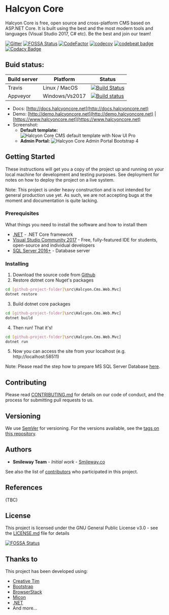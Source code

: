 # Halcyon Core

Halcyon Core is free, open source and cross-platform CMS based on ASP.NET Core. It is built using the best and the most modern tools and languages (Visual Studio 2017, C# etc). Be the best and join our team!

[![Gitter](https://badges.gitter.im/Halcyon-Core/Halcyon-Core.svg)](https://gitter.im/Halcyon-Core/Halcyon-Core?utm_source=badge&utm_medium=badge&utm_campaign=pr-badge)
[![FOSSA Status](https://app.fossa.io/api/projects/git%2Bgithub.com%2FHalcyon-Core%2FHalcyon-Core.svg?type=shield)](https://app.fossa.io/projects/git%2Bgithub.com%2FHalcyon-Core%2FHalcyon-Core?ref=badge_shield)
[![CodeFactor](https://www.codefactor.io/repository/github/halcyon-core/halcyon-core-core/badge)](https://www.codefactor.io/repository/github/halcyon-core/halcyon-core-core)
[![codecov](https://codecov.io/gh/Halcyon-Core/Halcyon-Core/branch/master/graph/badge.svg)](https://codecov.io/gh/Halcyon-Core/Halcyon-Core)
[![codebeat badge](https://codebeat.co/badges/dcd5aeaf-f8d5-412e-bc22-e937ccf3a698)](https://codebeat.co/projects/github-com-smileway-halcyon-core-core-master)
[![Codacy Badge](https://api.codacy.com/project/badge/Grade/bbd56b2b0e1f4711a83dfe61181ed894)](https://www.codacy.com/app/Smilefounder/Halcyon-Core?utm_source=github.com&amp;utm_medium=referral&amp;utm_content=Halcyon-Core/Halcyon-Core&amp;utm_campaign=Badge_Grade)

## Buid status:
| Build server| Platform       | Status      |
|-------------|----------------|-------------|
|Travis       | Linux / MacOS  |[![Build Status](https://travis-ci.org/Halcyon-Core/Halcyon-Core.svg?branch=master)](https://travis-ci.org/Halcyon-Core/Halcyon-Core) |
|Appveyor      | Windows/Vs2017 |[![Build status](https://ci.appveyor.com/api/projects/status/dup0f5a09j58ud8s?svg=true)](https://ci.appveyor.com/project/Smilefounder/halcyon-core)|

- Docs: [http://docs.halcyoncore.net](http://docs.halcyoncore.net)
- Demo: [http://demo.halcyoncore.net](http://demo.halcyoncore.net) | [https://www.halcyoncore.net](https://www.halcyoncore.net)
- Screenshot:  
  - **Default template:**
![Halcyon Core CMS default template with Now UI Pro](https://github.com/Halcyon-Core/Halcyon-Core/blob/master/docs/_images/readme/Halcyon-Core-Default-Template-Now-UI-Pro-800px.gif?raw=true "Halcyon Core CMS default template with Now UI Pro")
  - **Admin Portal:**
![Halcyon Core Admin Portal Bootstrap 4](https://halcyon-core.github.io/Halcyon-Core-Admin/img/white.png "Halcyon Core Admin Portal Bootstrap 4")

## Getting Started

These instructions will get you a copy of the project up and running on your local machine for development and testing purposes. See deployment for notes on how to deploy the project on a live system.

Note: This project is under heavy construction and is not intended for general production use yet. As such, we are not accepting bugs at the moment and documentation is quite lacking.

### Prerequisites

What things you need to install the software and how to install them

* [.NET](https://www.microsoft.com/net/core) - .NET Core framework
* [Visual Studio Community 2017](https://www.visualstudio.com/downloads/) - Free, fully-featured IDE for students, open-source and individual developers
* [SQL Server 2016+](https://www.microsoft.com/en-us/sql-server/sql-server-editions-express) - Database server


### Installing

1. Download the source code from [Github](https://github.com/Halcyon-Core/Halcyon-Core)
2. Restore dotnet core Nuget's packages
```bash
cd [github-project-folder]\src\Halcyon.Cms.Web.Mvc]
dotnet restore
```
3. Build dotnet core packages
```bash
cd [github-project-folder]\src\Halcyon.Cms.Web.Mvc]
dotnet build
```
4. Then run! That it's!
```bash
cd [github-project-folder]\src\Halcyon.Cms.Web.Mvc]
dotnet run
```
5. Now you can access the site from your localhost (e.g. http://localhost:58511)

Note: Please read the step how to prepare MS SQL Server Database [here](/installing?id=step-2-create-the-database-and-a-user).

## Contributing

Please read [CONTRIBUTING.md](CONTRIBUTING.md) for details on our code of conduct, and the process for submitting pull requests to us.

## Versioning

We use [SemVer](http://semver.org/) for versioning. For the versions available, see the [tags on this repository](https://github.com/Halcyon-Core/Halcyon-Core/tags). 

## Authors

* **Smileway Team** - *Initial work* - [Smileway.co](http://www.smileway.co)

See also the list of [contributors](https://github.com/Halcyon-Core/Halcyon-Core/graphs/contributors) who participated in this project.

## References
(TBC)

## License

This project is licensed under the GNU General Public License v3.0 - see the [LICENSE.md](LICENSE.md) file for details


[![FOSSA Status](https://app.fossa.io/api/projects/git%2Bgithub.com%2FHalcyon-Core%2FHalcyon-Core.svg?type=large)](https://app.fossa.io/projects/git%2Bgithub.com%2FHalcyon-Core%2FHalcyon-Core?ref=badge_large)

## Thanks to

This project has been developed using:
* [Creative Tim](https://www.creative-tim.com/)
* [Bootstrap](https://getbootstrap.com/)
* [BrowserStack](https://www.browserstack.com/)
* [Micon](http://xtoolkit.github.io/Micon/icons/)
* [.NET](https://www.microsoft.com/net/core)
* And more...
